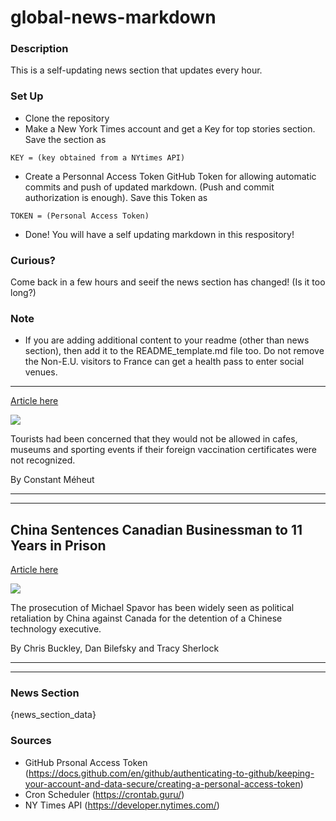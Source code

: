 # global-news-markdown

### Description 
This is a self-updating news section that updates every hour.

### Set Up 
* Clone the repository
* Make a New York Times account and get a Key for top stories section. Save the section as 
 ```
 KEY = (key obtained from a NYtimes API)
 ```
*  Create a Personnal Access Token GitHub Token for allowing automatic commits and push of updated markdown. (Push and commit authorization is enough). Save this Token as 
```
TOKEN = (Personal Access Token)
```
* Done! You will have a self updating markdown in this respository!

### Curious?
Come back in a few hours and seeif the news section has changed! (Is it too long?)

### Note
* If you are adding additional content to your readme (other than news section), then add it to the README_template.md file too. Do not remove the Non-E.U. visitors to France can get a health pass to enter social venues.
-------------------------------------------------------------------------

[Article here](https://www.nytimes.com/2021/08/10/world/europe/france-covid-health-pass.html)

[![](https://static01.nyt.com/images/2021/08/10/world/10virus-briefing-paris-pass/merlin_193096182_68c5ffdb-77f2-4280-9653-98def02b23dd-superJumbo.jpg)](https://www.nytimes.com/2021/08/10/world/europe/france-covid-health-pass.html)

Tourists had been concerned that they would not be allowed in cafes, museums and sporting events if their foreign vaccination certificates were not recognized.

By Constant Méheut

* * *

* * *

China Sentences Canadian Businessman to 11 Years in Prison
----------------------------------------------------------

[Article here](https://www.nytimes.com/2021/08/10/world/asia/china-canada-spavor-kovrig.html)

[![](https://static01.nyt.com/images/2021/08/11/world/11china-canada-HFO2/china-canada-HFO2-superJumbo.jpg)](https://www.nytimes.com/2021/08/10/world/asia/china-canada-spavor-kovrig.html)

The prosecution of Michael Spavor has been widely seen as political retaliation by China against Canada for the detention of a Chinese technology executive.

By Chris Buckley, Dan Bilefsky and Tracy Sherlock

* * *

* * *

### News Section 
{news_section_data}


### Sources 
* GitHub Prsonal Access Token (https://docs.github.com/en/github/authenticating-to-github/keeping-your-account-and-data-secure/creating-a-personal-access-token)
* Cron Scheduler (https://crontab.guru/)
* NY Times API (https://developer.nytimes.com/)
